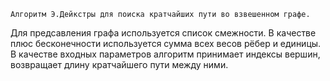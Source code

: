 	Алгоритм Э.Дейкстры для поиска кратчайших пути во взвешенном графе.
Для предсавления графа используется список смежности. В качестве плюс бесконечности 
используется сумма всех весов рёбер и единицы. В качестве входных параметров алгоритм
принимает индексы вершин, возвращает длину кратчайшего пути между ними.